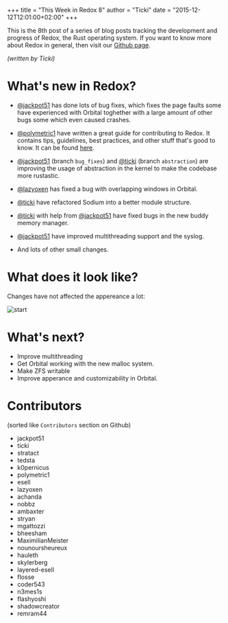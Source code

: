 +++
title = "This Week in Redox 8"
author = "Ticki"
date = "2015-12-12T12:01:00+02:00"
+++

This is the 8th post of a series of blog posts tracking the development and progress of Redox, the Rust operating system. If you want to know more about Redox in general, then visit our [Github page](https://github.com/redox-os/redox).

*(written by Ticki)*

# What's new in Redox?

- [@jackpot51](https://github.com/jackpot51) has done lots of bug fixes, which fixes the page faults some have experienced with Orbital toghether with a large amount of other bugs some which even caused crashes.

- [@polymetric1](https://github.com/polymetric1) have written a great guide for contributing to Redox. It contains tips, guidelines, best practices, and other stuff that's good to know. It can be found [here](https://github.com/redox-os/redox/blob/master/CONTRIBUTING.md).

- [@jackpot51](https://github.com/jackpot51) (branch `bug_fixes`) and [@ticki](https://github.com/ticki) (branch `abstraction`) are improving the usage of abstraction in the kernel to make the codebase more rustastic.

- [@lazyoxen](https://github.com/LazyOxen) has fixed a bug with overlapping windows in Orbital.

- [@ticki](https://github.com/ticki) have refactored Sodium into a better module structure.

- [@ticki](https://github.com/ticki) with help from [@jackpot51](https://github.com/jackpot51) have fixed bugs in the new buddy memory manager.

- [@jackpot51](https://github.com/jackpot51) have improved multithreading support and the syslog.

- And lots of other small changes.


# What does it look like?

Changes have not affected the appereance a lot:

![start](https://raw.githubusercontent.com/redox-os/redox/master/img/screenshots/screen.png)


# What's next?

- Improve multithreading
- Get Orbital working with the new malloc system.
- Make ZFS writable
- Improve apperance and customizability in Orbital.

# Contributors

(sorted like `Contributors` section on Github)

- jackpot51
- ticki
- stratact
- tedsta
- k0pernicus
- polymetric1
- esell
- lazyoxen
- achanda
- nobbz
- ambaxter
- stryan
- mgattozzi
- bheesham
- MaximilianMeister
- nounoursheureux
- hauleth
- skylerberg
- layered-esell
- flosse
- coder543
- n3mes1s
- flashyoshi
- shadowcreator
- remram44
